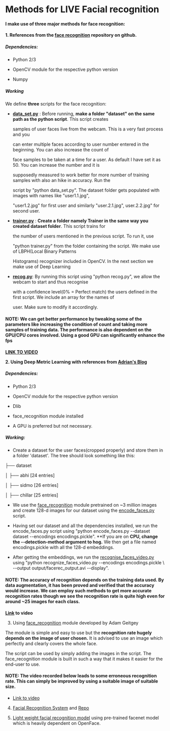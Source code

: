 # Methods for LIVE Facial recognition

#### I make use of three major methods for face recognition:
**1. References from the [face recognition](https://github.com/thecodacus/Face-Recognition) repository on github.**
 
##### Dependencies:
  * Python 2/3
  
  * OpenCV module for the respective python version
  
  * Numpy
         
##### Working

We define **three** scripts for the face recognition:

* [**data_set.py**](https://github.com/ZER-0-NE/DataScience_AbsoluteFace/blob/master/absolute_face_1/data_set.py) : Before running, **make a folder "dataset" on the same path as the python script**. This script creates

     samples of user faces live from the webcam. This is a very fast process and you

     can enter multiple faces according to user number entered in the beginning.  You can also increase the count of               

     face samples to be taken at a time for a user. As default I have set it as 50. You can increase the number and it is 

     supposedly measured to work better for more number of training samples with also an hike in accuracy. Run the

     script by "python data_set.py". The dataset folder gets populated with images with names like "user1.1.jpg",

     "user1.2.jpg" for first user and similarly "user.2.1.jpg", user.2.2.jpg" for second user.

* [**trainer.py**](https://github.com/ZER-0-NE/DataScience_AbsoluteFace/blob/master/absolute_face_1/trainer.py) : **Create a folder namely Trainer in the same way you created dataset folder**. This script trains for 
     
     the number of users mentioned in the previous script. To run it, use 

     "python trainer.py" from the folder containing the script. We make use of LBPH(Local Binary Patterns

     Histograms) recognizer included in OpenCV. In the next section we make use of Deep Learning

* [**recog.py**](https://github.com/ZER-0-NE/DataScience_AbsoluteFace/blob/master/absolute_face_1/recog.py ): By running this script using "python recog.py", we allow the webcam to start and thus recognise

     with a confidence level(0% = Perfect match) the users defined in the first script. We include an array for the names of 
     
     user. Make sure to modify it accordingly.
              
#### NOTE: We can get better performance by tweaking some of the parameters like increasing the condition of count and taking more samples of training data. The performance is also dependent on the GPU/CPU cores involved. Using a good GPU can significantly enhance the fps 

**[LINK TO VIDEO](https://youtu.be/E5L5vEXQ9e0)**
 
 **2. Using Deep Metric Learning with references from [Adrian's Blog](https://www.pyimagesearch.com/2018/06/18/face-recognition-with-opencv-python-and-deep-learning/)**
 
 ##### Dependencies:
  * Python 2/3
  
  * OpenCV module for the respective python version
  
  * Dlib
  
  * face_recognition module installed
  
  * A GPU is preferred but not necessary.
  
  ##### Working:
  
  * Create a dataset for the user faces(cropped properly) and store them in a folder 'dataset'. 
  The tree should look something like this:
  
  ├── dataset
  
│   ├── abhi [24 entries]

│   ├── sidmo [26 entries]

│   ├── chillar [25 entries]

  * We use the [face_recognition](https://github.com/ageitgey/face_recognition) module pretrained on ~3 million images and create 128-d images for our dataset using the [encode_faces.py](https://github.com/ZER-0-NE/DataScience_AbsoluteFace/blob/master/absolute_face_2/encode_faces.py) script.
  
  * Having set our dataset and all the dependencies installed, we run the encode_faces.py script using "python encode_faces.py --dataset dataset --encodings encodings.pickle". **If you are on **CPU, change the --detection-method argument to hog.** We then get a file named encodings.pickle with all the 128-d embeddings.

  * After getting the embeddings, we run the [recognise_faces_video.py](https://github.com/ZER-0-NE/DataScience_AbsoluteFace/blob/master/absolute_face_2/recognize_faces_video.py) using "python recognize_faces_video.py --encodings encodings.pickle \ --output output/facerec_output.avi --display".
  
  #### NOTE: The accuracy of recognition depends on the training data used. By data augmentation, it has been proved and verified that the accuracy would increase. We can employ such methods to get more accurate recognition rates though we see the recognition rate is quite high even for around ~25 images for each class.
  
  **[Link](https://youtu.be/tYZqYTzzzgk) to video**
  
  3. Using [face_recognition](https://github.com/ageitgey/face_recognition) module developed by Adam Geitgey
  
  The module is simple and easy to use but the **recognition rate hugely depends on the image of user chosen.** It is advised to use an image which perfectly and clearly covers the whole face.
  
  The script can be used by simply adding the images in the script. The face_recognition module is built in such a way that it makes it easier for the end-user to use.
  
  #### NOTE: The video recorded below leads to some erroneous recognition rate. This can simply be improved by using a suitable image of suitable size. 
  
   * [Link to video](https://youtu.be/nq_eCxdOf-g)

  
  4. [Facial Recognition System](https://viblo.asia/p/facial-recognition-system-face-recognition-Ljy5Vr6j5ra#_create-a-sample-convolutional-neural-networkcnn-1) and [Repo](https://github.com/RathanakSreang/MachineLearning/tree/master/FacialRecognition)
  
  5. [Light weight facial recognition model](https://github.com/vinayakkailas/Face_Recognition) using pre-trained facenet model which is heavily dependent on OpenFace.
